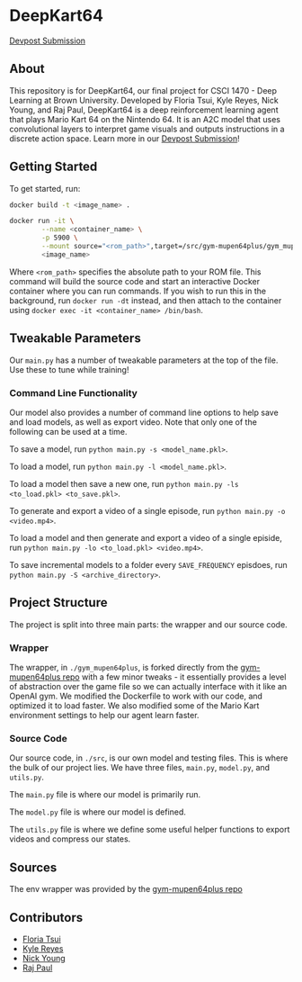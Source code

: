 # DeepKart64

[Devpost Submission](https://devpost.com/software/deepkart64)

## About

This repository is for DeepKart64, our final project for CSCI 1470 - Deep Learning at Brown University. Developed by Floria Tsui, Kyle Reyes, Nick Young, and Raj Paul, DeepKart64 is a deep reinforcement learning agent that plays Mario Kart 64 on the Nintendo 64. It is an A2C model that uses convolutional layers to interpret game visuals and outputs instructions in a discrete action space. Learn more in our [Devpost Submission](https://devpost.com/software/deepkart64)!

## Getting Started

To get started, run:

```bash
docker build -t <image_name> .

docker run -it \
		--name <container_name> \
		-p 5900 \
		--mount source="<rom_path>",target=/src/gym-mupen64plus/gym_mupen64plus/ROMs,type=bind \
		<image_name>
```

Where `<rom_path>` specifies the absolute path to your ROM file. This command will build the source code and start an interactive Docker container where you can run commands. If you wish to run this in the background, run `docker run -dt` instead, and then attach to the container using `docker exec -it <container_name> /bin/bash`.

## Tweakable Parameters

Our `main.py` has a number of tweakable parameters at the top of the file. Use these to tune while training!

### Command Line Functionality

Our model also provides a number of command line options to help save and load models, as well as export video. Note that only one of the following can be used at a time.

To save a model, run `python main.py -s <model_name.pkl>`.

To load a model, run `python main.py -l <model_name.pkl>`.

To load a model then save a new one, run `python main.py -ls <to_load.pkl> <to_save.pkl>`.

To generate and export a video of a single episode, run `python main.py -o <video.mp4>`.

To load a model and then generate and export a video of a single episide, run `python main.py -lo <to_load.pkl> <video.mp4>`.

To save incremental models to a folder every `SAVE_FREQUENCY` episdoes, run `python main.py -S <archive_directory>`.

## Project Structure

The project is split into three main parts: the wrapper and our source code.

### Wrapper

The wrapper, in `./gym_mupen64plus`, is forked directly from the [gym-mupen64plus repo](https://github.com/bzier/gym-mupen64plus) with a few minor tweaks - it essentially provides a level of abstraction over the game file so we can actually interface with it like an OpenAI gym. We modified the Dockerfile to work with our code, and optimized it to load faster. We also modified some of the Mario Kart environment settings to help our agent learn faster.

### Source Code

Our source code, in `./src`, is our own model and testing files. This is where the bulk of our project lies. We have three files, `main.py`, `model.py`, and `utils.py`.

The `main.py` file is where our model is primarily run.

The `model.py` file is where our model is defined.

The `utils.py` file is where we define some useful helper functions to export videos and compress our states.

## Sources

The env wrapper was provided by the [gym-mupen64plus repo](https://github.com/bzier/gym-mupen64plus)

## Contributors

-   [Floria Tsui](https://github.com/floriatsui)
-   [Kyle Reyes](https://github.com/kwilliamnrys)
-   [Nick Young](https://github.com/n-young)
-   [Raj Paul](https://github.com/rpaul48)
